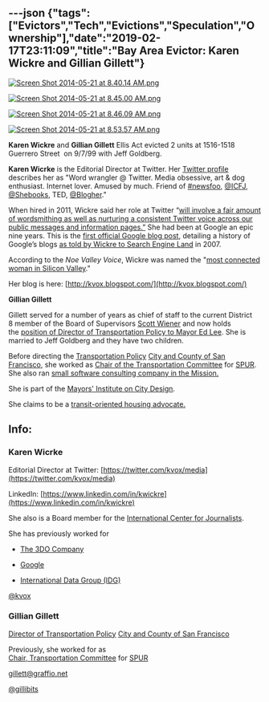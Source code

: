 ---json
{"tags":["Evictors","Tech","Evictions","Speculation","Ownership"],"date":"2019-02-17T23:11:09","title":"Bay Area Evictor: Karen Wickre and Gillian Gillett"}
---

[![Screen Shot 2014-05-21 at 8.40.14 AM.png](https://images.squarespace-cdn.com/content/v1/52b7d7a6e4b0b3e376ac8ea2/1400687252081-B7BNTV749YHSV8WAHF9K/ke17ZwdGBToddI8pDm48kDxUZKIT1RWFN-iG4RjLE0BZw-zPPgdn4jUwVcJE1ZvWQUxwkmyExglNqGp0IvTJZUJFbgE-7XRK3dMEBRBhUpwiQ24w4VKCUMMtBHel_9SKqAd3QejD2Zzjtu1lpvfkn4xJpTzglJoXTxX9Gkn3HLg/Screen+Shot+2014-05-21+at+8.40.14+AM.png)](https://images.squarespace-cdn.com/content/v1/52b7d7a6e4b0b3e376ac8ea2/1400687252081-B7BNTV749YHSV8WAHF9K/ke17ZwdGBToddI8pDm48kDxUZKIT1RWFN-iG4RjLE0BZw-zPPgdn4jUwVcJE1ZvWQUxwkmyExglNqGp0IvTJZUJFbgE-7XRK3dMEBRBhUpwiQ24w4VKCUMMtBHel_9SKqAd3QejD2Zzjtu1lpvfkn4xJpTzglJoXTxX9Gkn3HLg/Screen+Shot+2014-05-21+at+8.40.14+AM.png) 

[![Screen Shot 2014-05-21 at 8.45.00 AM.png](https://images.squarespace-cdn.com/content/v1/52b7d7a6e4b0b3e376ac8ea2/1400687254131-ZQBT247HI6ZM6MUS7E6C/ke17ZwdGBToddI8pDm48kJCiNPCbJPfDu38mvLCWjAJZw-zPPgdn4jUwVcJE1ZvWEtT5uBSRWt4vQZAgTJucoTqqXjS3CfNDSuuf31e0tVGUkcNxVwxUYR_e8E8eVQpix9Lw5vDaYZg1-O633Fqtl91lH3P2bFZvTItROhWrBJ0/Screen+Shot+2014-05-21+at+8.45.00+AM.png)](https://images.squarespace-cdn.com/content/v1/52b7d7a6e4b0b3e376ac8ea2/1400687254131-ZQBT247HI6ZM6MUS7E6C/ke17ZwdGBToddI8pDm48kJCiNPCbJPfDu38mvLCWjAJZw-zPPgdn4jUwVcJE1ZvWEtT5uBSRWt4vQZAgTJucoTqqXjS3CfNDSuuf31e0tVGUkcNxVwxUYR_e8E8eVQpix9Lw5vDaYZg1-O633Fqtl91lH3P2bFZvTItROhWrBJ0/Screen+Shot+2014-05-21+at+8.45.00+AM.png) 

[![Screen Shot 2014-05-21 at 8.46.09 AM.png](https://images.squarespace-cdn.com/content/v1/52b7d7a6e4b0b3e376ac8ea2/1400687255593-VLTJPAYJRWMFNJ9WG153/ke17ZwdGBToddI8pDm48kKmGl2ajco0-G84u6TAAja5Zw-zPPgdn4jUwVcJE1ZvWQUxwkmyExglNqGp0IvTJZUJFbgE-7XRK3dMEBRBhUpyX4-Udv7tq_Wreu6ieq7i6-kKGuFxedoTVlX2U-XDNYP_9AhuNrYIVixVn_Jon7xw/Screen+Shot+2014-05-21+at+8.46.09+AM.png)](https://images.squarespace-cdn.com/content/v1/52b7d7a6e4b0b3e376ac8ea2/1400687255593-VLTJPAYJRWMFNJ9WG153/ke17ZwdGBToddI8pDm48kKmGl2ajco0-G84u6TAAja5Zw-zPPgdn4jUwVcJE1ZvWQUxwkmyExglNqGp0IvTJZUJFbgE-7XRK3dMEBRBhUpyX4-Udv7tq_Wreu6ieq7i6-kKGuFxedoTVlX2U-XDNYP_9AhuNrYIVixVn_Jon7xw/Screen+Shot+2014-05-21+at+8.46.09+AM.png) 

[![Screen Shot 2014-05-21 at 8.53.57 AM.png](https://images.squarespace-cdn.com/content/v1/52b7d7a6e4b0b3e376ac8ea2/1400687319660-N0VNILV7OK9VCDN7Z491/ke17ZwdGBToddI8pDm48kGejp2jN2HPxS66oxqF63dFZw-zPPgdn4jUwVcJE1ZvWhcwhEtWJXoshNdA9f1qD7aP-VOPYnKXVfGNi7anTLYEuosnyL1OHWyVJ3ZNqukXffC1C7s6MTDiYGTIeiFXaQQ/Screen+Shot+2014-05-21+at+8.53.57+AM.png)](https://images.squarespace-cdn.com/content/v1/52b7d7a6e4b0b3e376ac8ea2/1400687319660-N0VNILV7OK9VCDN7Z491/ke17ZwdGBToddI8pDm48kGejp2jN2HPxS66oxqF63dFZw-zPPgdn4jUwVcJE1ZvWhcwhEtWJXoshNdA9f1qD7aP-VOPYnKXVfGNi7anTLYEuosnyL1OHWyVJ3ZNqukXffC1C7s6MTDiYGTIeiFXaQQ/Screen+Shot+2014-05-21+at+8.53.57+AM.png) 

**Karen Wickre** and **Gillian Gillett** Ellis Act evicted 2 units at 1516-1518 Guerrero Street  on 9/7/99 with Jeff Goldberg. 

**Karen Wicrke** is the Editorial Director at Twitter. Her [Twitter profile](https://twitter.com/kvox/media) describes her as "Word wrangler @ Twitter. Media obsessive, art & dog enthusiast. Internet lover. Amused by much. Friend of [#newsfoo](https://twitter.com/hashtag/newsfoo?src=hash), [@ICFJ](https://twitter.com/ICFJ), [@Shebooks](https://twitter.com/Shebooks), TED, [@Blogher](https://twitter.com/Blogher)." 

When hired in 2011, Wickre said her role at Twitter “[will involve a fair amount of wordsmithing as well as nurturing a consistent Twitter voice across our public messages and information pages.”](http://allthingsd.com/20111025/twitter-hires-google-vet-karen-wickre-as-editorial-director/) She had been at Google an epic nine years. This is the [first official Google blog post](http://googleblog.blogspot.com/2004/05/is-this-thing-on.html), detailing a history of Google’s blogs [as told by Wickre to Search Engine Land](http://searchengineland.com/karen-wickre-mother-of-the-google-blog-on-googles-official-blogging-12462) in 2007. 

According to the _Noe Valley Voice_, Wickre was named the "[most connected woman in Silicon Valley](http://issuu.com/noevalleyvoice/docs/201312/1?e=8709749/5888044)."

Her blog is here: [http://kvox.blogspot.com/](http://kvox.blogspot.com/)  
  
**Gillian Gillett**

Gillett served for a number of years as chief of staff to the current District 8 member of the Board of Supervisors [Scott Wiener](http://www.antievictionmappingproject.net/wiener.html) and now holds the [position of Director of Transportation Policy to Mayor Ed Lee](https://www.google.com/search?q=gillian+gillet%2C+scott+wiener&ie=utf-8&oe=utf-8&aq=t&rls=org.mozilla:en-US:official&client=firefox-a&channel=sb#channel=sb&q=gillian+gillett,+mayor+ed+lee&rls=org.mozilla:en-US:official&spell=1). She is married to Jeff Goldberg and they have two children. 

Before directing the [Transportation Policy](https://www.linkedin.com/search?search=&title=Director+of+Transportation+Policy&sortCriteria=R&keepFacets=true&currentTitle=CP&trk=prof-exp-title) [City and County of San Francisco](https://www.linkedin.com/company/163066?trk=prof-exp-company-name), she worked as [Chair of the Transportation Committee](https://www.linkedin.com/search?search=&title=Chair%2C+Transportation+Committee&sortCriteria=R&keepFacets=true&currentTitle=CP&trk=prof-exp-title) for [SPUR](https://www.linkedin.com/company/76850?trk=prof-exp-company-name). She also ran [small software consulting company in the Mission.](http://sf.streetsblog.org/author/gillian/)

She is part of the [Mayors' Institute on City Design](https://www.linkedin.com/groups?home=&gid=4785031&trk=anet_ug_hm&goback=%2Enpp_gillian*5gillett%2F5%2Fb87%2Fb52).

She claims to be a [transit-oriented housing advocate.](http://www.bizjournals.com/search?q=%22Gillian+Gillett%22&title=+title%3D+title%3D%20title=)

**Info:**
---------

### **Karen Wicrke**

Editorial Director at Twitter: [https://twitter.com/kvox/media](https://twitter.com/kvox/media)

LinkedIn: [https://www.linkedin.com/in/kwickre](https://www.linkedin.com/in/kwickre)

She also is a Board member for the [International Center for Journalists](https://www.linkedin.com/search?search=&keywords=International+Center+for+Journalists&sortCriteria=R&keepFacets=true).

She has previously worked for 

*   [The 3DO Company](https://www.linkedin.com/company/the-3do-company?trk=prof-following-company-logo)
    
*   [Google](https://www.linkedin.com/company/google?trk=prof-following-company-logo)
    
*   [International Data Group (IDG)](https://www.linkedin.com/company/international-data-group--idg-?trk=prof-following-company-logo)
    

[@kvox](https://twitter.com/kvox)

### **Gillian Gillett** 

[Director of Transportation Policy](https://www.linkedin.com/search?search=&title=Director+of+Transportation+Policy&sortCriteria=R&keepFacets=true&currentTitle=CP&trk=prof-exp-title) [City and County of San Francisco](https://www.linkedin.com/company/163066?trk=prof-exp-company-name)

Previously, she worked for as   
[Chair, Transportation Committee](https://www.linkedin.com/search?search=&title=Chair%2C+Transportation+Committee&sortCriteria=R&keepFacets=true&currentTitle=CP&trk=prof-exp-title) for [SPUR](https://www.linkedin.com/company/76850?trk=prof-exp-company-name)

gillett@graffio.net

[@gillibits](#)